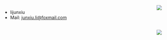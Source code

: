<img align="right" src="https://github-readme-stats.vercel.app/api/top-langs?username=Cirno9-dev&show_icons=true&count_private=true&theme=gotham">

- lijunxiu
- Mail: junxiu.li@foxmail.com

<br>
<img align='right' src="https://github-readme-stats.vercel.app/api?username=Cirno9-dev&show_icons=true&theme=radical">
